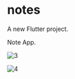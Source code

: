 # notes

A new Flutter project.

Note App.


![3](https://user-images.githubusercontent.com/49205538/194057462-3cae69f5-f1fe-49d6-b949-84d73f2201e7.png)


![4](https://user-images.githubusercontent.com/49205538/194057473-0e548952-32a8-47a7-b25f-b494b5817a2c.png)


